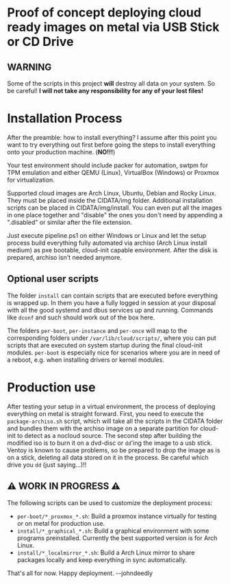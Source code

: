 # Proof of concept deploying cloud ready images on metal via USB Stick or CD Drive

## WARNING

Some of the scripts in this project **will** destroy all data on your system. So be careful! **I will not take any responsibility for any of your lost files!**

# Installation Process

After the preamble: how to install everything? I assume after this point you want to try everything out first before going the steps to install everything onto your production machine. (**NO!!!**)

Your test environment should include packer for automation, swtpm for TPM emulation and either QEMU (Linux), VirtualBox (Windows) or Proxmox for virtualization.

Supported cloud images are Arch Linux, Ubuntu, Debian and Rocky Linux. They must be placed inside the CIDATA/img folder. Additional installation scripts can be placed in CIDATA/img/install. You can even put all the images in one place together and "disable" the ones you don't need by appending a ".disabled" or similar after the file extension.

Just execute pipeline.ps1 on either Windows or Linux and let the setup process build everything fully automated via archiso (Arch Linux install medium) as pxe bootable, cloud-init capable environment. After the disk is prepared, archiso isn't needed anymore.

## Optional user scripts

The folder ```install``` can contain scripts that are executed before everything is wrapped up. In them you have a fully logged in session at your disposal with all the good systemd and dbus services up and running. Commands like ```dconf``` and such should work out of the box here. 

The folders ```per-boot```, ```per-instance``` and ```per-once``` will map to the corresponding folders under ```/var/lib/cloud/scripts/```, where you can put scripts that are executed on system startup during the final cloud-init modules. ```per-boot``` is especially nice for scenarios where you are in need of a reboot, e.g. when installing drivers or kernel modules.

# Production use

After testing your setup in a virtual environment, the process of deploying everything on metal is straight forward. First, you need to execute the ```package-archiso.sh``` script, which will take all the scripts in the CIDATA folder and bundles them with the archiso image on a separate partition for cloud-init to detect as a nocloud source. The second step after building the modified iso is to burn it on a dvd-disc or ```dd```'ing the image to a usb stick. Ventoy is known to cause problems, so be prepared to drop the image as is on a stick, deleting all data stored on it in the process. Be careful which drive you ```dd``` (just saying...)!!

## ⚠️ WORK IN PROGRESS ⚠️

The following scripts can be used to customize the deployment process:

- ```per-boot/*_proxmox_*.sh```: Build a proxmox instance virtually for testing or on metal for production use.
- ```install/*_graphical_*.sh```: Build a graphical environment with some programs preinstalled. Currently the best supported version is for Arch Linux.
- ```install/*_localmirror_*.sh```: Build a Arch Linux mirror to share packages locally and keep everything in sync automatically.


That's all for now. Happy deployment. --johndeedly
